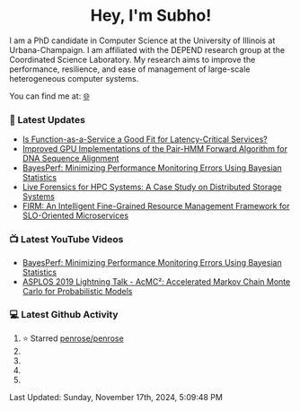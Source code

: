 <h1 align="center">Hey, I'm Subho!</h1>

I am a PhD candidate in Computer Science at the University of Illinois at Urbana-Champaign. I am affiliated with the
DEPEND research group at the Coordinated Science Laboratory. My research aims to improve the performance, resilience,
and ease of management of large-scale heterogeneous computer systems.

You can find me at: [🌐]

### 📕 Latest Updates
<!-- BLOG:START -->
- [Is Function-as-a-Service a Good Fit for Latency-Critical Services?](https://ssbaner2.cs.illinois.edu/publications/wosc2021/)
- [Improved GPU Implementations of the Pair-HMM Forward Algorithm for DNA Sequence Alignment](https://ssbaner2.cs.illinois.edu/publications/iccd2021/)
- [BayesPerf: Minimizing Performance Monitoring Errors Using Bayesian Statistics](https://ssbaner2.cs.illinois.edu/publications/asplos2021/)
- [Live Forensics for HPC Systems: A Case Study on Distributed Storage Systems](https://ssbaner2.cs.illinois.edu/publications/sc2020/)
- [FIRM: An Intelligent Fine-Grained Resource Management Framework for SLO-Oriented Microservices](https://ssbaner2.cs.illinois.edu/publications/osdi2020/)
<!-- BLOG:END -->

### 📺 Latest YouTube Videos
<!-- YOUTUBE:START -->
- [BayesPerf: Minimizing Performance Monitoring Errors Using Bayesian Statistics](https://www.youtube.com/watch?v=Y3d8Vu8g-Rw)
- [ASPLOS 2019 Lightning Talk - AcMC²: Accelerated Markov Chain Monte Carlo for Probabilistic Models](https://www.youtube.com/watch?v=3l_ZuBkZjJk)
<!-- YOUTUBE:END -->

### 💻 Latest Github Activity
<!--RECENT_ACTIVITY:start-->
1. ⭐ Starred [penrose/penrose](https://github.com/penrose/penrose)
2. 
3. 
4. 
5. 
<!--RECENT_ACTIVITY:end-->

<!--RECENT_ACTIVITY:last_update-->
Last Updated: Sunday, November 17th, 2024, 5:09:48 PM
<!--RECENT_ACTIVITY:last_update_end-->

[🌐]: https://ssbaner2.cs.illinois.edu/
